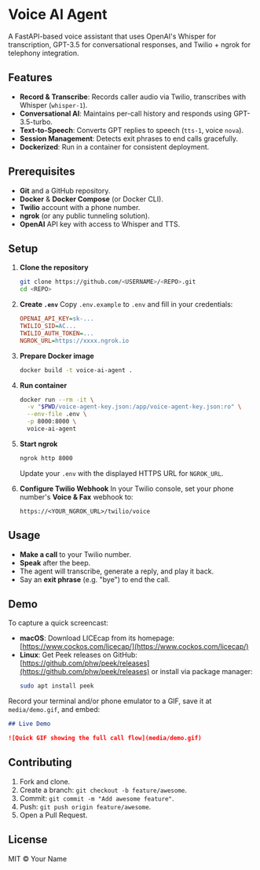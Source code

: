 # Voice AI Agent

A FastAPI-based voice assistant that uses OpenAI's Whisper for transcription, GPT-3.5 for conversational responses, and Twilio + ngrok for telephony integration.

## Features

- **Record & Transcribe**: Records caller audio via Twilio, transcribes with Whisper (`whisper-1`).
- **Conversational AI**: Maintains per-call history and responds using GPT-3.5-turbo.
- **Text-to-Speech**: Converts GPT replies to speech (`tts-1`, voice `nova`).
- **Session Management**: Detects exit phrases to end calls gracefully.
- **Dockerized**: Run in a container for consistent deployment.

## Prerequisites

- **Git** and a GitHub repository.
- **Docker** & **Docker Compose** (or Docker CLI).
- **Twilio** account with a phone number.
- **ngrok** (or any public tunneling solution).
- **OpenAI** API key with access to Whisper and TTS.

## Setup

1. **Clone the repository**
   ```bash
   git clone https://github.com/<USERNAME>/<REPO>.git
   cd <REPO>
   ```

2. **Create `.env`**
   Copy `.env.example` to `.env` and fill in your credentials:
   ```ini
   OPENAI_API_KEY=sk-...
   TWILIO_SID=AC...
   TWILIO_AUTH_TOKEN=...
   NGROK_URL=https://xxxx.ngrok.io
   ```

3. **Prepare Docker image**
   ```bash
   docker build -t voice-ai-agent .
   ```

4. **Run container**
   ```bash
   docker run --rm -it \
     -v "$PWD/voice-agent-key.json:/app/voice-agent-key.json:ro" \
     --env-file .env \
     -p 8000:8000 \
     voice-ai-agent
   ```

5. **Start ngrok**
   ```bash
   ngrok http 8000
   ```
   Update your `.env` with the displayed HTTPS URL for `NGROK_URL`.

6. **Configure Twilio Webhook**
   In your Twilio console, set your phone number's **Voice & Fax** webhook to:
   ```plaintext
   https://<YOUR_NGROK_URL>/twilio/voice
   ```

## Usage

- **Make a call** to your Twilio number.
- **Speak** after the beep.
- The agent will transcribe, generate a reply, and play it back.
- Say an **exit phrase** (e.g. "bye") to end the call.

## Demo

To capture a quick screencast:

- **macOS**: Download LICEcap from its homepage: [https://www.cockos.com/licecap/](https://www.cockos.com/licecap/)
- **Linux**: Get Peek releases on GitHub: [https://github.com/phw/peek/releases](https://github.com/phw/peek/releases) or install via package manager:
  ```bash
  sudo apt install peek
  ```

Record your terminal and/or phone emulator to a GIF, save it at `media/demo.gif`, and embed:

```md
## Live Demo

![Quick GIF showing the full call flow](media/demo.gif)
```

## Contributing

1. Fork and clone.
2. Create a branch: `git checkout -b feature/awesome`.
3. Commit: `git commit -m "Add awesome feature"`.
4. Push: `git push origin feature/awesome`.
5. Open a Pull Request.

## License

MIT © Your Name

